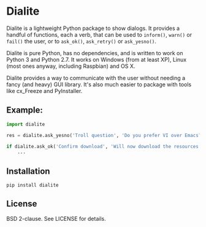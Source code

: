 # Dialite

Dialite is a lightweight Python package to show dialogs. It provides a
handful of functions, each a verb, that can be used to `inform()`, `warn()`
or `fail()` the user, or to `ask_ok()`, `ask_retry()` or `ask_yesno()`.

Dialite is pure Python, has no dependencies, and is written to work on
Python 3 and Python 2.7. It works on Windows (from at least XP), Linux
(most ones anyway, including Raspbian) and OS X.

Dialite provides a way to communicate with the user without needing a fancy
(and heavy) GUI library. It's also much easier to package with tools like
cx_Freeze and PyInstaller.


## Example:
    
```py
import dialite

res = dialite.ask_yesno('Troll question', 'Do you prefer VI over Emacs?')

if dialite.ask_ok('Confirm download', 'Will now download the resources.'):
    ...
```


## Installation

`pip install dialite`


## License

BSD 2-clause. See LICENSE for details.
